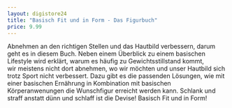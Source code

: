 ```yaml
---
layout: digistore24
title: "Basisch Fit und in Form - Das Figurbuch"
price: 9.99
---
```

<p>Abnehmen an den richtigen Stellen und das Hautbild verbessern, darum geht es in diesem Buch. Neben einem &#xDC;berblick zu einem basischen Lifestyle wird erkl&#xE4;rt, warum es&#xA0;h&#xE4;ufig zu Gewichtsstillstand kommt, wir&#xA0;meistens nicht dort&#xA0;abnehmen, wo wir m&#xF6;chten und unser Hautbild sich trotz Sport nicht verbessert. Dazu gibt es die passenden L&#xF6;sungen, wie mit einer basischen Ern&#xE4;hrung in&#xA0;Kombination mit basischen K&#xF6;rperanwenungen die Wunschfigur erreicht werden kann. Schlank und straff anstatt d&#xFC;nn und schlaff ist die Devise! Basisch Fit und in Form!</p>